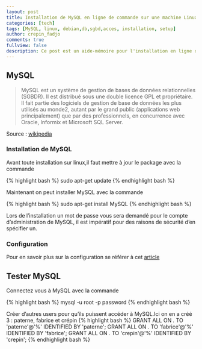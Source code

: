 ```yaml
---
layout: post
title: Installation de MySQL en ligne de commande sur une machine Linux
categories: [tech]
tags: [MySQL, linux, debian,db,sgbd,acces, installation, setup]
author: crepin_fadjo
comments: true
fullview: false
description: Ce post est un aide-mémoire pour l'installation en ligne de commande de MySQL
---
```

## MySQL
>MySQL est un système de gestion de bases de données relationnelles (SGBDR). Il est distribué sous une double licence GPL et propriétaire. Il fait partie des logiciels de gestion de base de données les plus utilisés au monde2, autant par le grand public (applications web principalement) que par des professionnels, en concurrence avec Oracle, Informix et Microsoft SQL Server.

Source : [wikipedia](https://fr.wikipedia.org/wiki/MySQL)

### Installation de MySQL

Avant toute installation sur linux,il faut mettre à jour le package avec la commande

{% highlight bash %}
sudo apt-get update
{% endhighlight bash %}

Maintenant on peut installer MySQL avec la commande

{% highlight bash %}
sudo apt-get install MySQL
{% endhighlight bash %}

Lors de l’installation un mot de passe vous sera demandé pour le compte d’administration de MySQL, il est impératif pour des raisons de sécurité d’en spécifier un.

### Configuration
Pour en savoir plus sur la configuration se référer à cet [article](http://blog.qanbio.com/tech/2017/02/18/mysql-remote-connection.html)

## Tester MySQL

Connectez vous à MySQL avec la commande

{% highlight bash %}
mysql -u root -p password
{% endhighlight bash %}

Créer d’autres users pour qu’ils puissent accéder à MySQL.Ici on en a créé 3 : paterne, fabrice et crépin
{% highlight bash %}
GRANT ALL ON *.*  TO 'paterne'@'%' IDENTIFIED BY 'paterne';
GRANT ALL ON *.*  TO 'fabrice'@'%' IDENTIFIED BY 'fabrice';
GRANT ALL ON *.*  TO 'crepin'@'%' IDENTIFIED BY 'crepin';
{% endhighlight bash %}